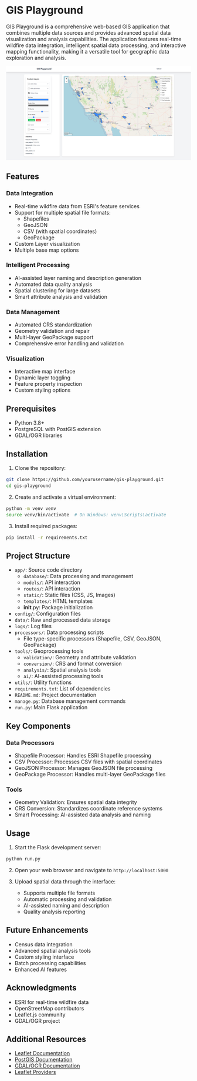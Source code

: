 # GIS Playground

GIS Playground is a comprehensive web-based GIS application that combines multiple data sources and provides advanced spatial data visualization and analysis capabilities. The application features real-time wildfire data integration, intelligent spatial data processing, and interactive mapping functionality, making it a versatile tool for geographic data exploration and analysis.

![GIS Playground](app/static/images/gis_playground.png)

## Features

### Data Integration
- Real-time wildfire data from ESRI's feature services
- Support for multiple spatial file formats:
    - Shapefiles
    - GeoJSON
    - CSV (with spatial coordinates)
    - GeoPackage
- Custom Layer visualization
- Multiple base map options

### Intelligent Processing
- AI-assisted layer naming and description generation
- Automated data quality analysis
- Spatial clustering for large datasets
- Smart attribute analysis and validation

### Data Management
- Automated CRS standardization
- Geometry validation and repair
- Multi-layer GeoPackage support
- Comprehensive error handling and validation

### Visualization
- Interactive map interface
- Dynamic layer toggling
- Feature property inspection
- Custom styling options

## Prerequisites

- Python 3.8+
- PostgreSQL with PostGIS extension
- GDAL/OGR libraries

## Installation

1. Clone the repository:
```bash
git clone https://github.com/yourusername/gis-playground.git
cd gis-playground
```

2. Create and activate a virtual environment:
```bash
python -m venv venv
source venv/bin/activate  # On Windows: venv\Scripts\activate
```

3. Install required packages:
```bash
pip install -r requirements.txt
```

## Project Structure

- `app/`: Source code directory
    - `database/`: Data processing and management
    - `models/`: API interaction
    - `routes/`: API interaction
    - `static/`: Static files (CSS, JS, Images)
    - `templates/`: HTML templates
    - __init__.py: Package initialization
- `config/`: Configuration files
- `data/`: Raw and processed data storage
- `logs/`: Log files
- `processors/`: Data processing scripts
    - File type-specific processors (Shapefile, CSV, GeoJSON, GeoPackage)
- `tools/`: Geoprocessing tools
    - `validation/`: Geometry and attribute validation
    - `conversion/`: CRS and format conversion
    - `analysis/`: Spatial analysis tools
    - `ai/`: AI-assisted processing tools
- `utils/`: Utility functions
- `requirements.txt`: List of dependencies
- `README.md`: Project documentation
- `manage.py`: Database management commands
- `run.py`: Main Flask application

## Key Components

### Data Processors
- Shapefile Processor: Handles ESRI Shapefile processing
- CSV Processor: Processes CSV files with spatial coordinates
- GeoJSON Processor: Manages GeoJSON file processing
- GeoPackage Processor: Handles multi-layer GeoPackage files

### Tools
- Geometry Validation: Ensures spatial data integrity
- CRS Conversion: Standardizes coordinate reference systems
- Smart Processing: AI-assisted data analysis and naming

## Usage

1. Start the Flask development server:
```bash
python run.py
```

2. Open your web browser and navigate to `http://localhost:5000`

3. Upload spatial data through the interface:
    - Supports multiple file formats
    - Automatic processing and validation
    - AI-assisted naming and description
    - Quality analysis reporting

## Future Enhancements

- Census data integration
- Advanced spatial analysis tools
- Custom styling interface
- Batch processing capabilities
- Enhanced AI features

## Acknowledgments

- ESRI for real-time wildfire data
- OpenStreetMap contributors
- Leaflet.js community
- GDAL/OGR project

## Additional Resources

- [Leaflet Documentation](https://leafletjs.com/reference.html)
- [PostGIS Documentation](https://postgis.net/documentation/)
- [GDAL/OGR Documentation](https://gdal.org/api/index.html)
- [Leaflet Providers](https://leaflet-extras.github.io/leaflet-providers/preview/)